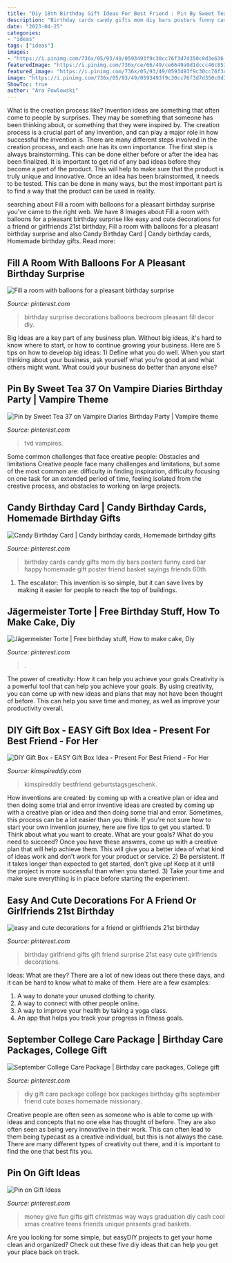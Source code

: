 ```yaml
---
title: "Diy 18th Birthday Gift Ideas For Best Friend : Pin By Sweet Tea 37 On Vampire Diaries Birthday Party"
description: "Birthday cards candy gifts mom diy bars posters funny card bar happy homemade gift poster friend basket sayings friends 60th"
date: "2023-04-25"
categories:
- "ideas"
tags: ["ideas"]
images:
- "https://i.pinimg.com/736x/05/93/49/0593493f9c30cc76f3d7d350c0d3e636.jpg"
featuredImage: "https://i.pinimg.com/736x/ce/66/49/ce6649a9d1dccc46c8539e3cd1b48c79--birthday-ideas-for-girlfriend-girlfriend-gift.jpg"
featured_image: "https://i.pinimg.com/736x/05/93/49/0593493f9c30cc76f3d7d350c0d3e636.jpg"
image: "https://i.pinimg.com/736x/05/93/49/0593493f9c30cc76f3d7d350c0d3e636.jpg"
ShowToc: true
author: "Ara Powlowski"
---
```



What is the creation process like?
Invention ideas are something that often come to people by surprises. They may be something that someone has been thinking about, or something that they were inspired by. The creation process is a crucial part of any invention, and can play a major role in how successful the invention is. There are many different steps involved in the creation process, and each one has its own importance. 
The first step is always brainstorming. This can be done either before or after the idea has been finalized. It is important to get rid of any bad ideas before they become a part of the product. This will help to make sure that the product is truly unique and innovative. Once an idea has been brainstormed, it needs to be tested. This can be done in many ways, but the most important part is to find a way that the product can be used in reality.

	

		
searching about Fill a room with balloons for a pleasant birthday surprise you've came to the right web. We have 8 Images about Fill a room with balloons for a pleasant birthday surprise like easy and cute decorations for a friend or girlfriends 21st birthday, Fill a room with balloons for a pleasant birthday surprise and also Candy Birthday Card | Candy birthday cards, Homemade birthday gifts. Read more:
		
    
## Fill A Room With Balloons For A Pleasant Birthday Surprise

<img loading=lazy src="https://i.pinimg.com/originals/f7/44/13/f74413a2bbf703ffb90e5a101d46da27.jpg" onerror="this.onerror=null;this.src='https://tse2.mm.bing.net/th?id=OIP.M2ZiFi1k7dre4TygE0PsHAHaJ4&amp;pid=15.1';" alt="Fill a room with balloons for a pleasant birthday surprise">

_Source: pinterest.com_

>birthday surprise decorations balloons bedroom pleasant fill decor diy. 

	

Big Ideas are a key part of any business plan. Without big ideas, it's hard to know where to start, or how to continue growing your business. Here are 5 tips on how to develop big ideas: 1) Define what you do well. When you start thinking about your business, ask yourself what you're good at and what others might want. What could your business do better than anyone else?

    
## Pin By Sweet Tea 37 On Vampire Diaries Birthday Party | Vampire Theme

<img loading=lazy src="https://i.pinimg.com/736x/c3/eb/cc/c3ebccf6bb2bf209764cf477d6e7b8e0.jpg" onerror="this.onerror=null;this.src='https://tse4.mm.bing.net/th?id=OIP.2wllPpR2c5Q58AdNQatFmAHaKT&amp;pid=15.1';" alt="Pin by Sweet Tea 37 on Vampire Diaries Birthday Party | Vampire theme">

_Source: pinterest.com_

>tvd vampires. 

	

Some common challenges that face creative people: Obstacles and limitations
Creative people face many challenges and limitations, but some of the most common are: difficulty in finding inspiration, difficulty focusing on one task for an extended period of time, feeling isolated from the creative process, and obstacles to working on large projects.

    
## Candy Birthday Card | Candy Birthday Cards, Homemade Birthday Gifts

<img loading=lazy src="https://i.pinimg.com/736x/f0/0d/1b/f00d1bc3d35a4fd7f1e8add3054bf429--candy-birthday-cards-basket-ideas.jpg" onerror="this.onerror=null;this.src='https://tse4.mm.bing.net/th?id=OIP.ecOnneQs60Uu0NPSmadSCQHaJ3&amp;pid=15.1';" alt="Candy Birthday Card | Candy birthday cards, Homemade birthday gifts">

_Source: pinterest.com_

>birthday cards candy gifts mom diy bars posters funny card bar happy homemade gift poster friend basket sayings friends 60th. 

	

1. The escalator: This invention is so simple, but it can save lives by making it easier for people to reach the top of buildings.

    
## Jägermeister Torte | Free Birthday Stuff, How To Make Cake, Diy

<img loading=lazy src="https://i.pinimg.com/736x/21/e5/50/21e550fec5497850b7de1d2248561fd7.jpg" onerror="this.onerror=null;this.src='https://tse3.mm.bing.net/th?id=OIP.uCzYQMt3Jl79wyS6nkCOFAHaJ3&amp;pid=15.1';" alt="Jägermeister Torte | Free birthday stuff, How to make cake, Diy">

_Source: pinterest.com_

>. 

	

The power of creativity: How it can help you achieve your goals
Creativity is a powerful tool that can help you achieve your goals. By using creativity, you can come up with new ideas and plans that may not have been thought of before. This can help you save time and money, as well as improve your productivity overall.

    
## DIY Gift Box - EASY Gift Box Idea - Present For Best Friend - For Her

<img loading=lazy src="https://kimspireddiy.com/wp-content/uploads/2019/12/DIY-Gift-Box_Sunshine-Gift-Box-Idea.jpg" onerror="this.onerror=null;this.src='https://tse2.mm.bing.net/th?id=OIP.3K88-SPnu6UnXKsTR0_pzwHaLH&amp;pid=15.1';" alt="DIY Gift Box - EASY Gift Box Idea - Present For Best Friend - For Her">

_Source: kimspireddiy.com_

>kimspireddiy bestfriend geburtstagsgeschenk. 

	

How inventions are created: by coming up with a creative plan or idea and then doing some trial and error
inventive ideas are created by coming up with a creative plan or idea and then doing some trial and error. Sometimes, this process can be a lot easier than you think. If you're not sure how to start your own invention journey, here are five tips to get you started. 1) Think about what you want to create. What are your goals? What do you need to succeed? Once you have these answers, come up with a creative plan that will help achieve them. This will give you a better idea of what kind of ideas work and don't work for your product or service. 2) Be persistent. If it takes longer than expected to get started, don't give up! Keep at it until the project is more successful than when you started. 3) Take your time and make sure everything is in place before starting the experiment.

    
## Easy And Cute Decorations For A Friend Or Girlfriends 21st Birthday

<img loading=lazy src="https://i.pinimg.com/736x/ce/66/49/ce6649a9d1dccc46c8539e3cd1b48c79--birthday-ideas-for-girlfriend-girlfriend-gift.jpg" onerror="this.onerror=null;this.src='https://tse1.mm.bing.net/th?id=OIP.E4HVbTf8b7TVLw5BsuFOVQHaJ3&amp;pid=15.1';" alt="easy and cute decorations for a friend or girlfriends 21st birthday">

_Source: pinterest.com_

>birthday girlfriend gifts gift friend surprise 21st easy cute girlfriends decorations. 

	

Ideas: What are they?
There are a lot of new ideas out there these days, and it can be hard to know what to make of them. Here are a few examples:
1. A way to donate your unused clothing to charity.
2. A way to connect with other people online.
3. A way to improve your health by taking a yoga class.
4. An app that helps you track your progress in fitness goals.

    
## September College Care Package | Birthday Care Packages, College Gift

<img loading=lazy src="https://i.pinimg.com/736x/05/93/49/0593493f9c30cc76f3d7d350c0d3e636.jpg" onerror="this.onerror=null;this.src='https://tse4.mm.bing.net/th?id=OIP.5k3wNwva1hP6z1IuosKOSQHaJ3&amp;pid=15.1';" alt="September College Care Package | Birthday care packages, College gift">

_Source: pinterest.com_

>diy gift care package college box packages birthday gifts september friend cute boxes homemade missionary. 

	

Creative people are often seen as someone who is able to come up with ideas and concepts that no one else has thought of before. They are also often seen as being very innovative in their work. This can often lead to them being typecast as a creative individual, but this is not always the case. There are many different types of creativity out there, and it is important to find the one that best fits you.

    
## Pin On Gift Ideas

<img loading=lazy src="https://i.pinimg.com/736x/50/67/77/5067771c71aa81cdf170fc404e595e99--cash-gifts-graduation-gifts.jpg" onerror="this.onerror=null;this.src='https://tse4.mm.bing.net/th?id=OIP.LMFM7Eh_g7X5sGHfflu9MQAAAA&amp;pid=15.1';" alt="Pin on Gift Ideas">

_Source: pinterest.com_

>money give fun gifts gift christmas way ways graduation diy cash cool xmas creative teens friends unique presents grad baskets. 

	

Are you looking for some simple, but easyDIY projects to get your home clean and organized? Check out these five diy ideas that can help you get your place back on track.

